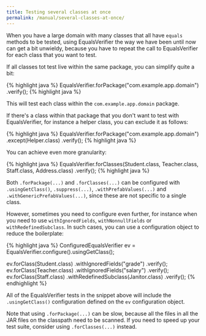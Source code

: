 ```yaml
---
title: Testing several classes at once
permalink: /manual/several-classes-at-once/
---
```

When you have a large domain with many classes that all have `equals` methods to be tested, using EqualsVerifier the way we have been until now can get a bit unwieldy, because you have to repeat the call to EqualsVerifier for each class that you want to test.

If all classes tot test live within the same package, you can simplify quite a bit:

{% highlight java %}
EqualsVerifier.forPackage("com.example.app.domain")
    .verify();
{% highlight java %}

This will test each class within the `com.example.app.domain` package.

If there's a class within that package that you don't want to test with EqualsVerifier, for instance a helper class, you can exclude it as follows:

{% highlight java %}
EqualsVerifier.forPackage("com.example.app.domain")
    .except(Helper.class)
    .verify();
{% highlight java %}

You can achieve even more granularity:

{% highlight java %}
EqualsVerifier.forClasses(Student.class, Teacher.class, Staff.class, Address.class)
    .verify();
{% highlight java %}

Both `.forPackage(...)` and `.forClasses(...)` can be configured with `.usingGetClass()`, `.suppress(...)`, `.withPrefabValues(...)` and `.withGenericPrefabValues(...)`, since these are not specific to a single class.

However, sometimes you need to configure even further, for instance when you need to use `withIgnoredFields`, `withNonnullFields` or `withRedefinedSubclass`. In such cases, you can use a configuration object to reduce the boilerplate:

{% highlight java %}
ConfiguredEqualsVerifier ev = EqualsVerifier.configure().usingGetClass();

ev.forClass(Student.class)
    .withIgnoredFields("grade")
    .verify();
ev.forClass(Teacher.class)
    .withIgnoredFields("salary")
    .verify();
ev.forClass(Staff.class)
    .withRedefinedSubclass(Janitor.class)
    .verify();
{% endhighlight %}

All of the EqualsVerifier tests in the snippet above will include the `.usingGetClass()` configuration defined on the `ev` configuration object.

Note that using `.forPackage(...)` can be slow, because all the files in all the JAR files on the classpath need to be scanned. If you need to speed up your test suite, consider using `.forClasses(...)` instead.
